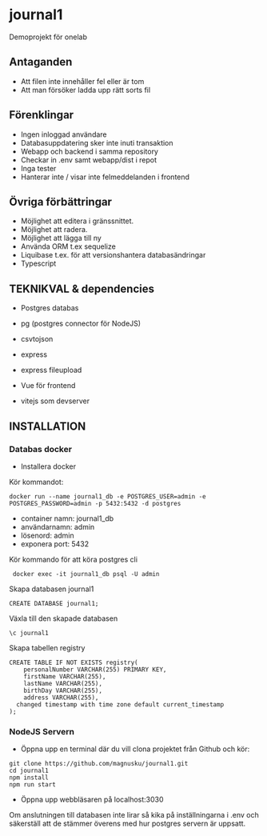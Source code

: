 # journal1

Demoprojekt för onelab

## Antaganden
- Att filen inte innehåller fel eller är tom
- Att man försöker ladda upp rätt sorts fil

## Förenklingar
- Ingen inloggad användare
- Databasuppdatering sker inte inuti transaktion
- Webapp och backend i samma repository
- Checkar in .env samt webapp/dist i repot
- Inga tester
- Hanterar inte / visar inte felmeddelanden i frontend

## Övriga förbättringar
- Möjlighet att editera i gränssnittet.
- Möjlighet att radera.
- Möjlighet att lägga till ny
- Använda ORM t.ex sequelize
- Liquibase t.ex. för att versionshantera databasändringar
- Typescript


## TEKNIKVAL & dependencies
- Postgres databas
- pg (postgres connector för NodeJS)
- csvtojson
- express
- express fileupload

- Vue för frontend
- vitejs som devserver

## INSTALLATION

### Databas docker
- Installera docker


Kör kommandot:
```
docker run --name journal1_db -e POSTGRES_USER=admin -e POSTGRES_PASSWORD=admin -p 5432:5432 -d postgres
```

- container namn: journal1_db
- användarnamn: admin
- lösenord: admin
- exponera port: 5432

Kör kommando för att köra postgres cli

```
 docker exec -it journal1_db psql -U admin
```

Skapa databasen journal1
``` 
CREATE DATABASE journal1;
```

Växla till den skapade databasen
```
\c journal1 
```

Skapa tabellen registry
```
CREATE TABLE IF NOT EXISTS registry(
	personalNumber VARCHAR(255) PRIMARY KEY,
	firstName VARCHAR(255),
	lastName VARCHAR(255),
	birthDay VARCHAR(255),
	address VARCHAR(255),
  changed timestamp with time zone default current_timestamp
);
```

### NodeJS Servern

- Öppna upp en terminal där du vill clona projektet från Github och kör:
```
git clone https://github.com/magnusku/journal1.git
cd journal1
npm install 
npm run start
```

- Öppna upp webbläsaren på localhost:3030

Om anslutningen till databasen inte lirar så kika på inställningarna i .env och säkerställ
att de stämmer överens med hur postgres servern är uppsatt.
